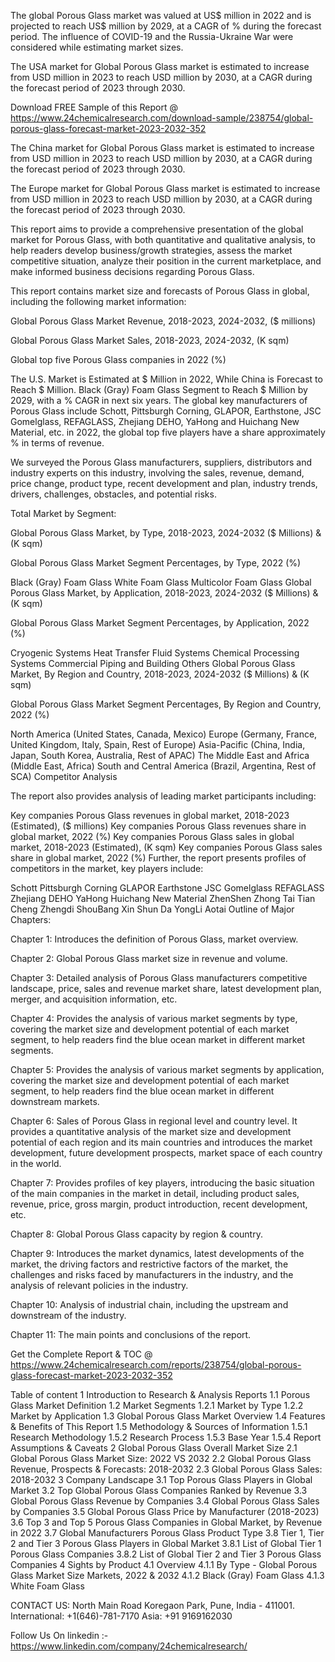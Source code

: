 The global Porous Glass market was valued at US$ million in 2022 and is projected to reach US$ million by 2029, at a CAGR of % during the forecast period. The influence of COVID-19 and the Russia-Ukraine War were considered while estimating market sizes.

The USA market for Global Porous Glass market is estimated to increase from USD million in 2023 to reach USD million by 2030, at a CAGR during the forecast period of 2023 through 2030.

Download FREE Sample of this Report @ https://www.24chemicalresearch.com/download-sample/238754/global-porous-glass-forecast-market-2023-2032-352

The China market for Global Porous Glass market is estimated to increase from USD million in 2023 to reach USD million by 2030, at a CAGR during the forecast period of 2023 through 2030.

The Europe market for Global Porous Glass market is estimated to increase from USD million in 2023 to reach USD million by 2030, at a CAGR during the forecast period of 2023 through 2030.

This report aims to provide a comprehensive presentation of the global market for Porous Glass, with both quantitative and qualitative analysis, to help readers develop business/growth strategies, assess the market competitive situation, analyze their position in the current marketplace, and make informed business decisions regarding Porous Glass.

This report contains market size and forecasts of Porous Glass in global, including the following market information:

Global Porous Glass Market Revenue, 2018-2023, 2024-2032, ($ millions)

Global Porous Glass Market Sales, 2018-2023, 2024-2032, (K sqm)

Global top five Porous Glass companies in 2022 (%)

The U.S. Market is Estimated at $ Million in 2022, While China is Forecast to Reach $ Million.
Black (Gray) Foam Glass Segment to Reach $ Million by 2029, with a % CAGR in next six years.
The global key manufacturers of Porous Glass include Schott, Pittsburgh Corning, GLAPOR, Earthstone, JSC Gomelglass, REFAGLASS, Zhejiang DEHO, YaHong and Huichang New Material, etc. in 2022, the global top five players have a share approximately % in terms of revenue.

We surveyed the Porous Glass manufacturers, suppliers, distributors and industry experts on this industry, involving the sales, revenue, demand, price change, product type, recent development and plan, industry trends, drivers, challenges, obstacles, and potential risks.

Total Market by Segment:

Global Porous Glass Market, by Type, 2018-2023, 2024-2032 ($ Millions) & (K sqm)

Global Porous Glass Market Segment Percentages, by Type, 2022 (%)

Black (Gray) Foam Glass
White Foam Glass
Multicolor Foam Glass
Global Porous Glass Market, by Application, 2018-2023, 2024-2032 ($ Millions) & (K sqm)

Global Porous Glass Market Segment Percentages, by Application, 2022 (%)

Cryogenic Systems
Heat Transfer Fluid Systems
Chemical Processing Systems
Commercial Piping and Building
Others
Global Porous Glass Market, By Region and Country, 2018-2023, 2024-2032 ($ Millions) & (K sqm)

Global Porous Glass Market Segment Percentages, By Region and Country, 2022 (%)

North America (United States, Canada, Mexico)
Europe (Germany, France, United Kingdom, Italy, Spain, Rest of Europe)
Asia-Pacific (China, India, Japan, South Korea, Australia, Rest of APAC)
The Middle East and Africa (Middle East, Africa)
South and Central America (Brazil, Argentina, Rest of SCA)
Competitor Analysis

The report also provides analysis of leading market participants including:

Key companies Porous Glass revenues in global market, 2018-2023 (Estimated), ($ millions)
Key companies Porous Glass revenues share in global market, 2022 (%)
Key companies Porous Glass sales in global market, 2018-2023 (Estimated), (K sqm)
Key companies Porous Glass sales share in global market, 2022 (%)
Further, the report presents profiles of competitors in the market, key players include:

Schott
Pittsburgh Corning
GLAPOR
Earthstone
JSC Gomelglass
REFAGLASS
Zhejiang DEHO
YaHong
Huichang New Material
ZhenShen
Zhong Tai Tian Cheng
Zhengdi
ShouBang
Xin Shun Da
YongLi
Aotai
Outline of Major Chapters:

Chapter 1: Introduces the definition of Porous Glass, market overview.

Chapter 2: Global Porous Glass market size in revenue and volume.

Chapter 3: Detailed analysis of Porous Glass manufacturers competitive landscape, price, sales and revenue market share, latest development plan, merger, and acquisition information, etc.

Chapter 4: Provides the analysis of various market segments by type, covering the market size and development potential of each market segment, to help readers find the blue ocean market in different market segments.

Chapter 5: Provides the analysis of various market segments by application, covering the market size and development potential of each market segment, to help readers find the blue ocean market in different downstream markets.

Chapter 6: Sales of Porous Glass in regional level and country level. It provides a quantitative analysis of the market size and development potential of each region and its main countries and introduces the market development, future development prospects, market space of each country in the world.

Chapter 7: Provides profiles of key players, introducing the basic situation of the main companies in the market in detail, including product sales, revenue, price, gross margin, product introduction, recent development, etc.

Chapter 8: Global Porous Glass capacity by region & country.

Chapter 9: Introduces the market dynamics, latest developments of the market, the driving factors and restrictive factors of the market, the challenges and risks faced by manufacturers in the industry, and the analysis of relevant policies in the industry.

Chapter 10: Analysis of industrial chain, including the upstream and downstream of the industry.

Chapter 11: The main points and conclusions of the report.

Get the Complete Report & TOC @ https://www.24chemicalresearch.com/reports/238754/global-porous-glass-forecast-market-2023-2032-352

Table of content
1 Introduction to Research & Analysis Reports
1.1 Porous Glass Market Definition
1.2 Market Segments
1.2.1 Market by Type
1.2.2 Market by Application
1.3 Global Porous Glass Market Overview
1.4 Features & Benefits of This Report
1.5 Methodology & Sources of Information
1.5.1 Research Methodology
1.5.2 Research Process
1.5.3 Base Year
1.5.4 Report Assumptions & Caveats
2 Global Porous Glass Overall Market Size
2.1 Global Porous Glass Market Size: 2022 VS 2032
2.2 Global Porous Glass Revenue, Prospects & Forecasts: 2018-2032
2.3 Global Porous Glass Sales: 2018-2032
3 Company Landscape
3.1 Top Porous Glass Players in Global Market
3.2 Top Global Porous Glass Companies Ranked by Revenue
3.3 Global Porous Glass Revenue by Companies
3.4 Global Porous Glass Sales by Companies
3.5 Global Porous Glass Price by Manufacturer (2018-2023)
3.6 Top 3 and Top 5 Porous Glass Companies in Global Market, by Revenue in 2022
3.7 Global Manufacturers Porous Glass Product Type
3.8 Tier 1, Tier 2 and Tier 3 Porous Glass Players in Global Market
3.8.1 List of Global Tier 1 Porous Glass Companies
3.8.2 List of Global Tier 2 and Tier 3 Porous Glass Companies
4 Sights by Product
4.1 Overview
4.1.1 By Type - Global Porous Glass Market Size Markets, 2022 & 2032
4.1.2 Black (Gray) Foam Glass
4.1.3 White Foam Glass

CONTACT US:
North Main Road Koregaon Park, Pune, India - 411001.
International: +1(646)-781-7170
Asia: +91 9169162030

Follow Us On linkedin :- https://www.linkedin.com/company/24chemicalresearch/

